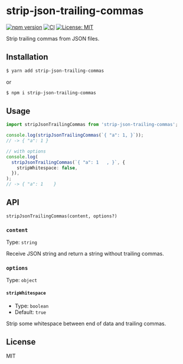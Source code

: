 # strip-json-trailing-commas

[![npm version](https://badge.fury.io/js/strip-json-trailing-commas.svg)](https://badge.fury.io/js/strip-json-trailing-commas)
[![CI](https://github.com/nokazn/strip-json-trailing-commas/workflows/CI/badge.svg)](https://github.com/nokazn/strip-json-trailing-commas/actions?workflow=CI)
[![License: MIT](https://img.shields.io/badge/License-MIT-yellow.svg)](https://opensource.org/licenses/MIT)

Strip trailing commas from JSON files.

## Installation

```bash
$ yarn add strip-json-trailing-commas
```

or

```bash
$ npm i strip-json-trailing-commas
```

## Usage

```ts
import stripJsonTrailingCommas from 'strip-json-trailing-commas';

console.log(stripJsonTrailingCommas(`{ "a": 1, }`));
// -> { "a": 1 }

// with options
console.log(
  stripJsonTrailingCommas(`{ "a": 1   , }`, {
    stripWhitespace: false,
  }),
);
// -> { "a": 1    }
```

## API

`stripJsonTrailingCommas(content, options?)`

### `content`

Type: `string`

Receive JSON string and return a string without trailing commas.

### `options`

Type: `object`

#### `stripWhitespace`

- Type: `boolean`
- Default: `true`

Strip some whitespace between end of data and trailing commas.

## License

MIT
